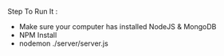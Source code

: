 Step To Run It :
- Make sure your computer has installed NodeJS & MongoDB
- NPM Install
- nodemon ./server/server.js
